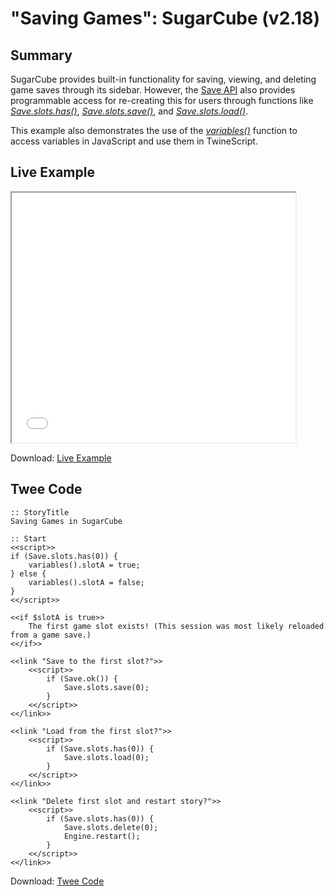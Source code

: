 # "Saving Games": SugarCube (v2.18)

## Summary

SugarCube provides built-in functionality for saving, viewing, and deleting game saves through its sidebar. However, the [Save API](http://www.motoslave.net/sugarcube/2/docs/api-save.html) also provides programmable access for re-creating this for users through functions like [*Save.slots.has()*](http://www.motoslave.net/sugarcube/2/docs/api-save.html#slots-has), [*Save.slots.save()*](http://www.motoslave.net/sugarcube/2/docs/api-save.html#slots-save), and [*Save.slots.load()*](http://www.motoslave.net/sugarcube/2/docs/api-save.html#slots-load).

This example also demonstrates the use of the [*variables()*](http://www.motoslave.net/sugarcube/2/docs/functions.html#variables) function to access variables in JavaScript and use them in TwineScript.

## Live Example

<section>
<iframe src="sugarcube_savinggames_example.html" height=400 width=90%></iframe>


Download: <a href="sugarcube_savinggames_example.html" target="_blank">Live Example</a>
</section>

## Twee Code

```
:: StoryTitle
Saving Games in SugarCube

:: Start
<<script>>
if (Save.slots.has(0)) {
	variables().slotA = true;
} else {
	variables().slotA = false;
}
<</script>>

<<if $slotA is true>>
	The first game slot exists! (This session was most likely reloaded from a game save.)
<</if>>

<<link "Save to the first slot?">>
	<<script>>
		if (Save.ok()) { 
			Save.slots.save(0);
		}
	<</script>>
<</link>>

<<link "Load from the first slot?">>
	<<script>>
		if (Save.slots.has(0)) { 
			Save.slots.load(0);
		} 
	<</script>>
<</link>>

<<link "Delete first slot and restart story?">>
	<<script>>
		if (Save.slots.has(0)) { 
			Save.slots.delete(0);
			Engine.restart();
		} 
	<</script>>
<</link>>
```

Download: <a href="sugarcube_savinggames_twee.txt" target="_blank">Twee Code</a>
